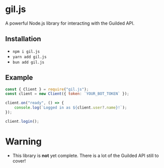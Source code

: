 # gil.js

A powerful Node.js library for interacting with the Guilded API.

## Installation

- `npm i gil.js`
- `yarn add gil.js`
- `bun add gil.js`

## Example

```js
const { Client } = require("gil.js");
const client = new Client({ token: `YOUR_BOT_TOKEN` });

client.on("ready", () => {
    console.log(`Logged in as ${client.user?.name}!`);
});

client.login();
```

# Warning
- This library is **not** yet complete. There is a lot of the Guilded API still to cover!